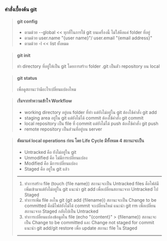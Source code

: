 ### คำสั่งเบื้องต้น git

> #### git config
>
> - ตามด้วย --global << ทุกที่ในการใช้ git บนเครื่องนี้ ไม่ใส่คือแค่ folder ที่อยู่
> - ตามด้วย user.name "{user name}"/ user.email "{email address}"
> - ตามด้วย -l << list ทั้งหมด

> #### git init
>
> ทำ directory ที่อยู่ให้เป็น git โดยการสร้าง folder .git เป็นตัว repository บน local

> #### git status
>
> เพื่อดูสถานะว่ามีอะไรเปลี่ยนแปลงไหม

> #### เริ่มจากทำความเข้าใจ Workflow
>
> - working directory อยู่บน folder ที่ทำ แต่ยังไม่อยู่ใน git ต้องใช้คำสั่ง git add
> - staging area อยู่ใน git แต่ยังไม่ได้ commit ต้องใช้คำสั่ง git commit
> - local repository เป็น file ที่ commit แต่ยังไม่ได้ push ต้องใช้คำสั่ง git push
> - remote repository เป็นส่วนที่อยู่บน server

> #### ตัดมาแค่ local operations ก่อน โดย Life Cycle มีทั้งหมด 4 สถานะจะเป็น
>
> - Untracked คือ ยังไม่อยู่ใน git
> - Unmodified คือ ไม่มีการเปลี่ยนแปลง
> - Modified คือ มีการเปลี่ยนแปลง
> - Staged คือ อยู่ใน git แล้ว
> ----
> 1. ทำการสร้าง file (touch {file name}) สถานะจะเป็น Untracked files คือไฟล์มีเพิ่มเข้ามาแต่ยังไม่อยู่ใน git แนะนำ git add เพื่อเปลี่ยนสถานะจาก Untracked ไป Staged
> 2. ทำการเพิ่ม file ลงใน git (git add {filename}) สถานะจะเป็น Change to be committed คือมีไฟล์ยังไม่ได้ commit จะเปลี่ยนใหม่ แนะนำ git rm เพื่อเปลี่ยนสถานะจาก Staged กลับไปเป็น Untracked
> 3. ทำการเปลี่ยนแปลงข้อมูลใน file (echo "{content}" > {filename}) สถานะจะเป็น Change to be committed และ Change not staged for commit แนะนำ git add/git restore เพื่อ update สถานะ file ใน Staged
> ----
